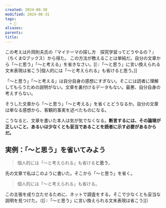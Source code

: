 ```yaml
---
created: 2024-08-30
modified: 2024-08-31
tags:
  - 💭
aliases: 
parents: 
title: 
---
```

この考えは片岡則夫氏の『マイテーマの探し方　探究学習ってどうやるの？』（ちくまQブックス）から得た。
この方法が教えることは単純だ。自分の文章から「〜と思う」「〜と考える」を省きなさい。[[💡「〜と思う」に言い換えられる文末表現は省こう|個人的には「〜と考えられる」も省けると思う。]]

「〜と思う」「〜と考える」は自分自身の感想にすぎない。そこには読者に理解してもらうための説明がない。文章を裏付けるデータもない。最悪、自分自身の考えすらない。

そうした文章から「〜と思う」「〜と考える」を省くとどうなるか。自分の文章は単なる感想から、客観的事実を述べたものになる。

こうなると、文章を書いた本人は気が気でなくなる。**断言するには、その論理が正しいこと、あるいは少なくとも妥当であることを読者に示す必要があるからだ。**

## 実例：「〜と思う」を省いてみよう
> 個人的には「〜と考えられる」も省ける**と思う**。

先の文章で私はこのように書いた。そこから「〜と思う」を省く。

> 個人的には「〜と考えられる」も省ける。

この主張を成り立たせるために、ネットで調査をする。そこで少なくとも妥当な説明を見つけた。（[[💡「〜と思う」に言い換えられる文末表現は省こう]]）